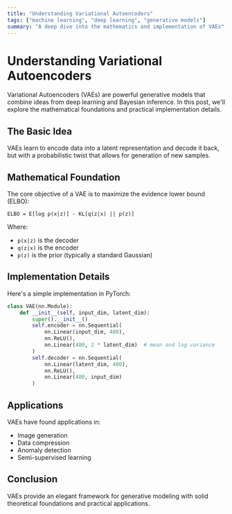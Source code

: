 ```yaml
---
title: "Understanding Variational Autoencoders"
tags: ["machine learning", "deep learning", "generative models"]
summary: "A deep dive into the mathematics and implementation of VAEs"
---
```


# Understanding Variational Autoencoders

Variational Autoencoders (VAEs) are powerful generative models that combine ideas from deep learning and Bayesian inference. In this post, we'll explore the mathematical foundations and practical implementation details.

## The Basic Idea

VAEs learn to encode data into a latent representation and decode it back, but with a probabilistic twist that allows for generation of new samples.

## Mathematical Foundation

The core objective of a VAE is to maximize the evidence lower bound (ELBO):

```
ELBO = E[log p(x|z)] - KL[q(z|x) || p(z)]
```

Where:
- `p(x|z)` is the decoder
- `q(z|x)` is the encoder
- `p(z)` is the prior (typically a standard Gaussian)

## Implementation Details

Here's a simple implementation in PyTorch:

```python
class VAE(nn.Module):
    def __init__(self, input_dim, latent_dim):
        super().__init__()
        self.encoder = nn.Sequential(
            nn.Linear(input_dim, 400),
            nn.ReLU(),
            nn.Linear(400, 2 * latent_dim)  # mean and log variance
        )
        self.decoder = nn.Sequential(
            nn.Linear(latent_dim, 400),
            nn.ReLU(),
            nn.Linear(400, input_dim)
        )
```

## Applications

VAEs have found applications in:
- Image generation
- Data compression
- Anomaly detection
- Semi-supervised learning

## Conclusion

VAEs provide an elegant framework for generative modeling with solid theoretical foundations and practical applications.